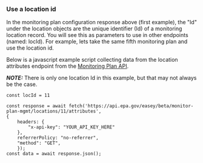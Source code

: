 ### Use a location id

In the monitoring plan configuration response above (first example), the "Id" under the location objects are the unique identifier (Id) of a monitoring location record. You will see this as parameters to use in other endpoints (named: locId). For example, lets take the same fifth monitoring plan and use the location id.

Below is a javascript example script collecting data from the location attributes endpoint from the [Monitoring Plan API](https://www.epa.gov/power-sector/cam-api-portal#/swagger/beta-monitor-plan-mgmt).

**_NOTE:_**  There is only one location Id in this example, but that may not always be the case.

```
const locId = 11
```

```
const response = await fetch('https://api.epa.gov/easey/beta/monitor-plan-mgmt/locations/11/attributes',
{
    headers: {
        "x-api-key": "YOUR_API_KEY_HERE"
    },
    referrerPolicy: "no-referrer",
    "method": "GET",
    });
const data = await response.json();
```



